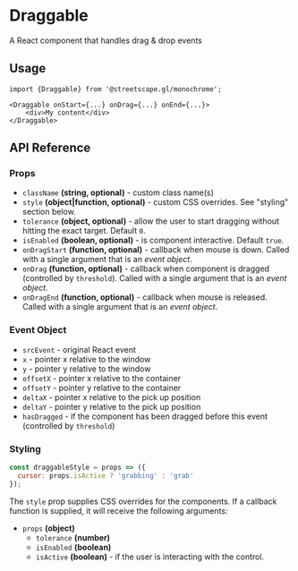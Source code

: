 # Draggable

A React component that handles drag & drop events

## Usage

    import {Draggable} from '@streetscape.gl/monochrome';

    <Draggable onStart={...} onDrag={...} onEnd={...}>
        <div>My content</div>
    </Draggable>

## API Reference

### Props

* `className` **(string, optional)** - custom class name(s)
* `style` **(object|function, optional)** - custom CSS overrides. See "styling" section below.
* `tolerance` **(object, optional)** - allow the user to start dragging without hitting the exact target. Default `0`.
* `isEnabled` **(boolean, optional)** - is component interactive. Default `true`.
* `onDragStart` **(function, optional)** - callback when mouse is down. Called with a single argument that is an *event object*.
* `onDrag` **(function, optional)** - callback when component is dragged (controlled by `threshold`). Called with a single argument that is an *event object*.
* `onDragEnd` **(function, optional)** - callback when mouse is released. Called with a single argument that is an *event object*.

### Event Object

* `srcEvent` - original React event
* `x` - pointer x relative to the window
* `y` - pointer y relative to the window
* `offsetX` - pointer x relative to the container
* `offsetY` - pointer y relative to the container
* `deltaX` - pointer x relative to the pick up position
* `deltaY` - pointer y relative to the pick up position
* `hasDragged` - if the component has been dragged before this event (controlled by `threshold`)

### Styling

```js
const draggableStyle = props => ({
  cursor: props.isActive ? 'grabbing' : 'grab'
});
```

The `style` prop supplies CSS overrides for the components. If a callback function is supplied, it will receive the following arguments:

* `props` **(object)**
  - `tolerance` **(number)**
  - `isEnabled` **(boolean)**
  - `isActive` **(boolean)** - if the user is interacting with the control.
